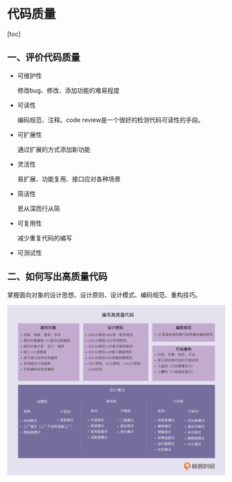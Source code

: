 # 代码质量

[toc]

## 一、评价代码质量

- 可维护性

  修改bug、修改、添加功能的难易程度

- 可读性

  编码规范、注释。code review是一个很好的检测代码可读性的手段。

- 可扩展性

  通过扩展的方式添加新功能

- 灵活性

  易扩展、功能复用、接口应对各种场景

- 简洁性

  思从深而行从简

- 可复用性

  减少重复代码的编写

- 可测试性

## 二、如何写出高质量代码

掌握面向对象的设计思想、设计原则、设计模式、编码规范、重构技巧。

![面向对象-设计原则-设计模式-编码规范-重构](./photos/001面向对象-设计原则-设计模式-编码规范-重构.png)